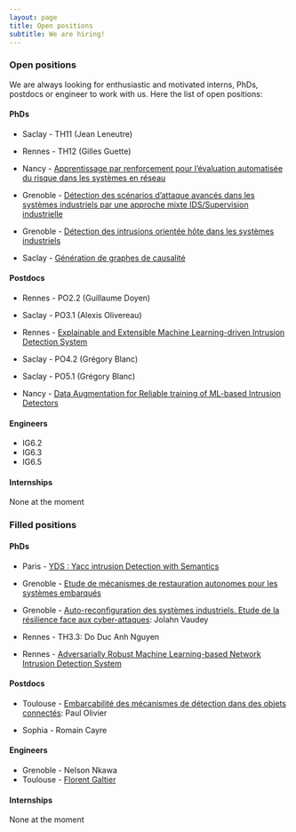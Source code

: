 ```yaml
---
layout: page
title: Open positions
subtitle: We are hiring!
---
```



### Open positions 

We are always looking for enthusiastic and motivated interns, PhDs, postdocs or engineer to work with us. Here the list of open positions:
        
        
#### PhDs

- Saclay - TH11 (Jean Leneutre)

- Rennes - TH12	(Gilles Guette)

- Nancy - [Apprentissage par renforcement pour l’évaluation automatisée du risque dans les systèmes en réseau](https://files.inria.fr/superviz/assets/img/positions/TH1.3.pdf)

- Grenoble - [Détection des scénarios d’attaque avancés dans les systèmes industriels par une approche mixte IDS/Supervision industrielle](https://files.inria.fr/superviz/assets/img/positions/TH2.2.pdf)

- Grenoble - [Détection des intrusions orientée hôte dans les systèmes industriels](https://files.inria.fr/superviz/assets/img/positions/TH2.3.pdf)

- Saclay - [Génération de graphes de causalité](https://files.inria.fr/superviz/assets/img/positions/TH4.2.pdf)

#### Postdocs

- Rennes - PO2.2 (Guillaume Doyen)

- Saclay - PO3.1	(Alexis Olivereau)

- Rennes - [Explainable and Extensible Machine Learning-driven Intrusion Detection System](https://files.inria.fr/superviz/assets/img/positions/PO4.1.pdf)

- Saclay - PO4.2	(Grégory Blanc)

- Saclay - PO5.1	(Grégory Blanc)

- Nancy - [Data Augmentation for Reliable training of ML-based Intrusion Detectors](https://files.inria.fr/superviz/assets/img/positions/PO5.2.pdf)

        
#### Engineers

- IG6.2
- IG6.3
- IG6.5


#### Internships

None at the moment


### Filled positions


#### PhDs

- Paris - [YDS : Yacc intrusion Detection with Semantics](https://files.inria.fr/superviz/assets/img/positions/TH2.1.pdf)

- Grenoble - [Etude de mécanismes de restauration autonomes pour les systèmes embarqués](https://files.inria.fr/superviz/assets/img/positions/TH3.1.pdf)

- Grenoble - [Auto-reconfiguration des systèmes industriels. Etude de la résilience face aux cyber-attaques](https://files.inria.fr/superviz/assets/img/positions/TH3.2.pdf): Jolahn Vaudey 

- Rennes - TH3.3: Do Duc Anh Nguyen

- Rennes - [Adversarially Robust Machine Learning-based Network Intrusion Detection System](https://files.inria.fr/superviz/assets/img/positions/TH4.1.pdf)
 

#### Postdocs

- Toulouse - [Embarcabilité des mécanismes de détection dans des objets connectés](https://files.inria.fr/superviz/assets/img/positions/PO2.1.pdf): Paul Olivier

- Sophia - Romain Cayre


#### Engineers

- Grenoble - Nelson Nkawa
- Toulouse - [Florent Galtier](https://files.inria.fr/superviz/assets/img/positions/IG6.4.pdf)


#### Internships

None at the moment
